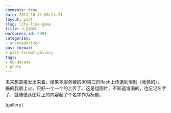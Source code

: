 ```yaml
---
comments: true
date: 2011-10-11 00:24:21
layout: post
slug: life-like-game
title: 人生如戏
wordpress_id: 2904
categories:
- uncategorized
post_format:
- post-format-gallery
tags:
- 80-decade
- photo
---
```


本来想直接发出来着，结果本服务器的80端口的flash上传遭到限制（我猜的），搞的我很上火，只好一个一个的上传了。这是组图片，不知道谁画的，也忘记名字了，就随便从图片上的内容起了个名字作为标题。



[gallery]
